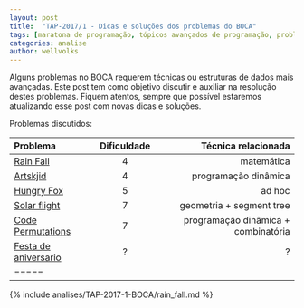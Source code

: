 ```yaml
---
layout: post
title:  "TAP-2017/1 - Dicas e soluções dos problemas do BOCA"
tags: [maratona de programação, tópicos avançados de programação, problemset, analise]
categories: analise
author: wellvolks
---
```


Alguns problemas no BOCA requerem técnicas ou estruturas de dados mais avançadas. Este post tem como objetivo discutir e auxiliar na resolução destes problemas. Fiquem atentos, sempre que possível estaremos atualizando esse post com novas dicas e soluções.

Problemas discutidos:

| Problema				                | Dificuldade	| Técnica relacionada	                                |
|:--------------------------------------|:-------------:|------------------------------------------------------:|
|<a href="#rain">Rain Fall</a> 		            | 4   	| matemática		                                        |
|<a href="#artskjid">Artskjid </a>	                    | 4	    | programação dinâmica |
|<a href="#hungry">Hungry Fox</a>				            | 5		    | ad hoc		                                        |
|<a href="#solar">Solar flight</a>			        | 7 		| geometria + segment tree                        |
|<a href="#code">Code Permutations </a>			        | 7   | programação dinâmica + combinatória                    |
|<a href="#festa">Festa de aniversario</a>	                    | ?		| ?				                    |
|=====

<p>

</p>


{% include analises/TAP-2017-1-BOCA/rain_fall.md %}



